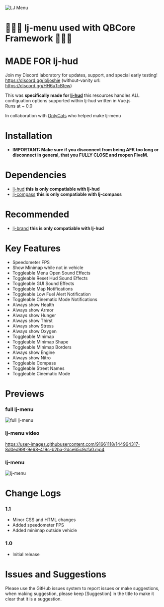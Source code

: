 ![LJ Menu](https://user-images.githubusercontent.com/91661118/144962969-29276c7a-103f-42ec-aedd-912c4b39ce5b.png)

# 🎅🎄🎁 lj-menu used with QBCore Framework 🍪🦌🤶
# MADE FOR lj-hud

Join my Discord laboratory for updates, support, and special early testing!
<br>
https://discord.gg/loljoshie (without-vanity url: https://discord.gg/HH6uTcBfew)

This was **specifically made for [lj-hud](https://github.com/loljoshie/lj-hud)**  this resources handles ALL configuation options supported within lj-hud written in Vue.js
<br>
Runs at ~ 0.0

In collaboration with [OnlyCats](https://github.com/onlycats) who helped make lj-menu

# Installation
* **IMPORTANT: Make sure if you disconnect from being AFK too long or disconnect in general, that you FULLY CLOSE and reopen FiveM.**

# Dependencies
* [lj-hud](https://github.com/loljoshie/lj-hud) **this is only compatiable with lj-hud**
* [lj-compass](https://github.com/loljoshie/lj-compass) **this is only compatiable with lj-compass**

# Recommended 
* [lj-brand](https://github.com/loljoshie/lj-brand) **this is only compatiable with lj-hud**

# Key Features
* Speedometer FPS
* Show Minimap while not in vehicle
* Toggleable Menu Open Sound Effects
* Toggleable Reset Hud Sound Effects
* Toggleable GUI Sound Effects
* Toggleable Map Notifications 
* Toggleable Low Fuel Alert Notification
* Toggleable Cinematic Mode Notifications 
* Always show Health
* Always show Armor
* Always show Hunger
* Always show Thirst
* Always show Stress
* Always show Oxygen
* Toggleable Minimap
* Toggleable Minimap Shape
* Toggleable Minimap Borders
* Always show Engine
* Always show Nitro
* Toggleable Compass
* Toggleable Street Names
* Toggleable Cinematic Mode
#

# Previews
### full lj-menu
![full lj-menu](https://user-images.githubusercontent.com/91661118/144963216-d903b146-82c4-4b68-bc0f-c0ce42b899de.png)
### lj-menu video
https://user-images.githubusercontent.com/91661118/144964317-8d0ed99f-9e68-419c-b2ba-2dce65c9cfa0.mp4
### lj-menu
![lj-menu](https://user-images.githubusercontent.com/91661118/144963293-e61997d3-2382-4e2d-a71e-d4013a871e1d.PNG)

# Change Logs

### 1.1
* Minor CSS and HTML changes
* Added speedometer FPS
* Added minimap outside vehicle 

### 1.0
* Initial release

# Issues and Suggestions
Please use the GitHub issues system to report issues or make suggestions, when making suggestion, please keep [Suggestion] in the title to make it clear that it is a suggestion.
